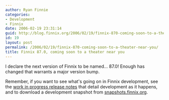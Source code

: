```yaml
---
author: Ryan Finnie
categories:
- Development
- Finnix
date: 2006-02-19 23:31:14
guid: http://blog.finnix.org/2006/02/19/finnix-870-coming-soon-to-a-theater-near-you/
id: 19
layout: post
permalink: /2006/02/19/finnix-870-coming-soon-to-a-theater-near-you/
title: Finnix 87.0, coming soon to a theater near you
---
```

I declare the next version of Finnix to be named... 87.0! Enough has changed that warrants a major version bump.

Remember, if you want to see what's going on in Finnix development, see the [work in progress release notes](http://www.finnix.org/Finnix_dev_Release_Notes) that detail development as it happens, and to download a development snapshot from [snapshots.finnix.org](http://snapshots.finnix.org/).
